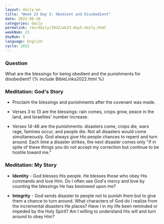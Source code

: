 ```yaml
---
layout: daily-en
title: "Week 23 Day 5: Obedient and Disobedient"
date: 2022-06-10
categories: daily
permalink: /en/daily/2022/wk23-day5-daily.html
weekNum: 23
dayNum: 5
language: English
cycle: 2022
---
```

### Question     
What are the blessings for being obedient and the punishments for disobedient?
{% include BibleLinks2022.html %} 

### Meditation: God's Story   
+ Proclaim the blessings and punishments after the covenant was made. 

+ Verses 3 to 13 are the blessings: rain comes, crops grow, peace in the land, and Israelites' number increase. 

+ Verses 14-46 are the punishments: disasters come, crops die, wars rage, famines occur, and people die. Not all disasters would come simultaneously. God always give His people chances to repent and turn around. Each time a disaster strikes, the next disaster comes only "if in spite of these things you do not accept my correction but continue to be hostile toward me." 

### Meditation: My Story   
+ **Identity** - God blesses His people. He blesses those who obey His commands and love Him. Do I often see God's mercy and love by counting the blessings He has bestowed upon me? 

+ **Integrity** - God sends disaster to people not to punish them but to give them a chance to turn around. What characters of God do I realize from the incremental disasters He places? Have I in my life been reminded or impeded by the Holy Spirit? Am I willing to understand His will and turn around to obey Him? 
